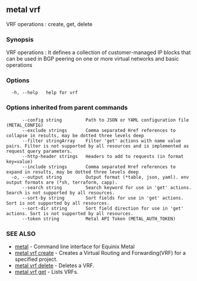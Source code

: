 ## metal vrf

VRF operations : create, get, delete

### Synopsis

VRF operations : It defines a collection of customer-managed IP blocks that can be used in BGP peering on one or more virtual networks and basic operations

### Options

```
  -h, --help   help for vrf
```

### Options inherited from parent commands

```
      --config string         Path to JSON or YAML configuration file (METAL_CONFIG)
      --exclude strings       Comma separated Href references to collapse in results, may be dotted three levels deep
      --filter stringArray    Filter 'get' actions with name value pairs. Filter is not supported by all resources and is implemented as request query parameters.
      --http-header strings   Headers to add to requests (in format key=value)
      --include strings       Comma separated Href references to expand in results, may be dotted three levels deep
  -o, --output string         Output format (*table, json, yaml). env output formats are (*sh, terraform, capp).
      --search string         Search keyword for use in 'get' actions. Search is not supported by all resources.
      --sort-by string        Sort fields for use in 'get' actions. Sort is not supported by all resources.
      --sort-dir string       Sort field direction for use in 'get' actions. Sort is not supported by all resources.
      --token string          Metal API Token (METAL_AUTH_TOKEN)
```

### SEE ALSO

* [metal](metal.md)	 - Command line interface for Equinix Metal
* [metal vrf create](metal_vrf_create.md)	 - Creates a Virtual Routing and Forwarding(VRF) for a specified project.
* [metal vrf delete](metal_vrf_delete.md)	 - Deletes a VRF.
* [metal vrf get](metal_vrf_get.md)	 - Lists VRFs.

